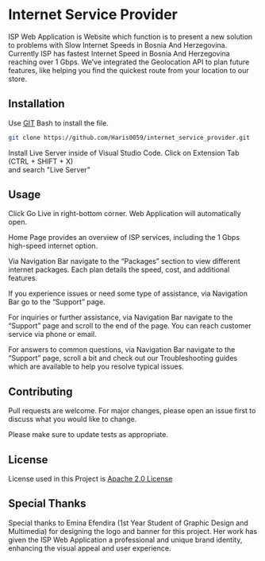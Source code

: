 # Internet Service Provider

ISP Web Application is Website which function is to present a new solution to problems with Slow Internet Speeds in Bosnia And Herzegovina. Currently ISP has fastest Internet Speed in Bosnia And Herzegovina reaching over 1 Gbps. We’ve integrated the Geolocation API to plan future features, like helping you find the quickest route from your location to our store.

## Installation

Use [GIT](https://git-scm.com/) Bash to install the file.

```bash
git clone https://github.com/Haris0059/internet_service_provider.git
```
Install Live Server inside of Visual Studio Code.
Click on Extension Tab (CTRL + SHIFT + X)  
and search "Live Server"


## Usage


Click Go Live in right-bottom corner. Web Application will automatically open.

Home Page provides an overview of ISP services, including the 1 Gbps high-speed internet option.

Via Navigation Bar navigate to the “Packages” section to view different internet packages. Each plan details the speed, cost, and additional features.

If you experience issues or need some type of assistance, via Navigation Bar go to the “Support” page.

For inquiries or further assistance, via Navigation Bar navigate to the “Support” page and scroll to the end of the page. You can reach customer service via phone or email.

For answers to common questions, via Navigation Bar navigate to the “Support” page, scroll a bit and check out our Troubleshooting guides which are available to help you resolve typical issues.

## Contributing

Pull requests are welcome. For major changes, please open an issue first
to discuss what you would like to change.

Please make sure to update tests as appropriate.

## License

License used in this Project is [Apache 2.0 License](https://www.apache.org/licenses/LICENSE-2.0) 

## Special Thanks

Special thanks to Emina Efendira (1st Year Student of Graphic Design and Multimedia) for designing the logo and banner for this project. Her work has given the ISP Web Application a professional and unique brand identity, enhancing the visual appeal and user experience.
